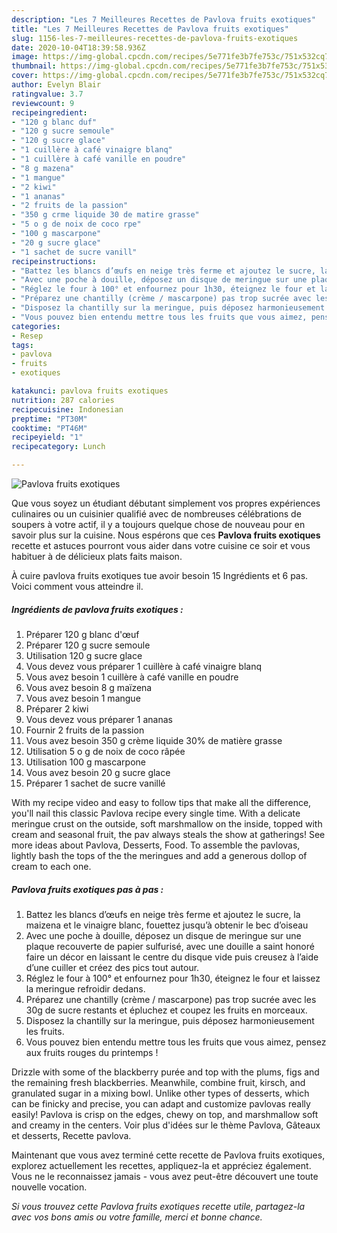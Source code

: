 ```yaml
---
description: "Les 7 Meilleures Recettes de Pavlova fruits exotiques"
title: "Les 7 Meilleures Recettes de Pavlova fruits exotiques"
slug: 1156-les-7-meilleures-recettes-de-pavlova-fruits-exotiques
date: 2020-10-04T18:39:58.936Z
image: https://img-global.cpcdn.com/recipes/5e771fe3b7fe753c/751x532cq70/pavlova-fruits-exotiques-photo-principale-de-la-recette.jpg
thumbnail: https://img-global.cpcdn.com/recipes/5e771fe3b7fe753c/751x532cq70/pavlova-fruits-exotiques-photo-principale-de-la-recette.jpg
cover: https://img-global.cpcdn.com/recipes/5e771fe3b7fe753c/751x532cq70/pavlova-fruits-exotiques-photo-principale-de-la-recette.jpg
author: Evelyn Blair
ratingvalue: 3.7
reviewcount: 9
recipeingredient:
- "120 g blanc duf"
- "120 g sucre semoule"
- "120 g sucre glace"
- "1 cuillère à café vinaigre blanq"
- "1 cuillère à café vanille en poudre"
- "8 g mazena"
- "1 mangue"
- "2 kiwi"
- "1 ananas"
- "2 fruits de la passion"
- "350 g crme liquide 30 de matire grasse"
- "5 o g de noix de coco rpe"
- "100 g mascarpone"
- "20 g sucre glace"
- "1 sachet de sucre vanill"
recipeinstructions:
- "Battez les blancs d’œufs en neige très ferme et ajoutez le sucre, la maizena et le vinaigre blanc, fouettez jusqu’à obtenir le bec d’oiseau"
- "Avec une poche à douille, déposez un disque de meringue sur une plaque recouverte de papier sulfurisé, avec une douille a saint honoré faire un décor en laissant le centre du disque vide puis creusez à l’aide d’une cuiller et créez des pics tout autour."
- "Réglez le four à 100° et enfournez pour 1h30, éteignez le four et laissez la meringue refroidir dedans."
- "Préparez une chantilly (crème / mascarpone) pas trop sucrée avec les 30g de sucre restants et épluchez et coupez les fruits en morceaux."
- "Disposez la chantilly sur la meringue, puis déposez harmonieusement les fruits."
- "Vous pouvez bien entendu mettre tous les fruits que vous aimez, pensez aux fruits rouges du printemps !"
categories:
- Resep
tags:
- pavlova
- fruits
- exotiques

katakunci: pavlova fruits exotiques 
nutrition: 287 calories
recipecuisine: Indonesian
preptime: "PT30M"
cooktime: "PT46M"
recipeyield: "1"
recipecategory: Lunch

---
```



![Pavlova fruits exotiques](https://img-global.cpcdn.com/recipes/5e771fe3b7fe753c/751x532cq70/pavlova-fruits-exotiques-photo-principale-de-la-recette.jpg)

Que vous soyez un étudiant débutant simplement vos propres expériences culinaires ou un cuisinier qualifié avec de nombreuses célébrations de soupers à votre actif, il y a toujours quelque chose de nouveau pour en savoir plus sur la cuisine. Nous espérons que ces <strong> Pavlova fruits exotiques </strong> recette et astuces pourront vous aider dans votre cuisine ce soir et vous habituer à de délicieux plats faits maison.

<!--inarticleads1-->

À cuire pavlova fruits exotiques tue avoir besoin 15 Ingrédients et 6 pas. Voici comment vous atteindre il.

##### Ingrédients de pavlova fruits exotiques :

1. Préparer 120 g blanc d&#39;œuf
1. Préparer 120 g sucre semoule
1. Utilisation 120 g sucre glace
1. Vous devez vous préparer 1 cuillère à café vinaigre blanq
1. Vous avez besoin 1 cuillère à café vanille en poudre
1. Vous avez besoin 8 g maïzena
1. Vous avez besoin 1 mangue
1. Préparer 2 kiwi
1. Vous devez vous préparer 1 ananas
1. Fournir 2 fruits de la passion
1. Vous avez besoin 350 g crème liquide 30% de matière grasse
1. Utilisation 5 o g de noix de coco râpée
1. Utilisation 100 g mascarpone
1. Vous avez besoin 20 g sucre glace
1. Préparer 1 sachet de sucre vanillé


With my recipe video and easy to follow tips that make all the difference, you&#39;ll nail this classic Pavlova recipe every single time. With a delicate meringue crust on the outside, soft marshmallow on the inside, topped with cream and seasonal fruit, the pav always steals the show at gatherings! See more ideas about Pavlova, Desserts, Food. To assemble the pavlovas, lightly bash the tops of the the meringues and add a generous dollop of cream to each one. 

<!--inarticleads2-->

##### Pavlova fruits exotiques pas à pas :

1. Battez les blancs d’œufs en neige très ferme et ajoutez le sucre, la maizena et le vinaigre blanc, fouettez jusqu’à obtenir le bec d’oiseau
1. Avec une poche à douille, déposez un disque de meringue sur une plaque recouverte de papier sulfurisé, avec une douille a saint honoré faire un décor en laissant le centre du disque vide puis creusez à l’aide d’une cuiller et créez des pics tout autour.
1. Réglez le four à 100° et enfournez pour 1h30, éteignez le four et laissez la meringue refroidir dedans.
1. Préparez une chantilly (crème / mascarpone) pas trop sucrée avec les 30g de sucre restants et épluchez et coupez les fruits en morceaux.
1. Disposez la chantilly sur la meringue, puis déposez harmonieusement les fruits.
1. Vous pouvez bien entendu mettre tous les fruits que vous aimez, pensez aux fruits rouges du printemps !


Drizzle with some of the blackberry purée and top with the plums, figs and the remaining fresh blackberries. Meanwhile, combine fruit, kirsch, and granulated sugar in a mixing bowl. Unlike other types of desserts, which can be finicky and precise, you can adapt and customize pavlovas really easily! Pavlova is crisp on the edges, chewy on top, and marshmallow soft and creamy in the centers. Voir plus d&#39;idées sur le thème Pavlova, Gâteaux et desserts, Recette pavlova. 

<!--inarticleads1-->

<p>
Maintenant que vous avez terminé cette recette de Pavlova fruits exotiques, explorez actuellement les recettes, appliquez-la et appréciez également. Vous ne le reconnaissez jamais - vous avez peut-être découvert une toute nouvelle vocation.
</p>

<p>
<i>Si vous trouvez cette Pavlova fruits exotiques recette utile, partagez-la avec vos bons amis ou votre famille, merci et bonne chance.</i>
</p>
